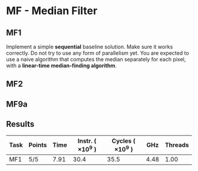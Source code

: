 # MF - Median Filter
## MF1
Implement a simple **sequential** baseline solution. Make sure it works correctly.
Do not try to use any form of parallelism yet. You are expected to use a naive algorithm that
computes the median separately for each pixel, with a **linear-time median-finding algorithm**.

## MF2
## MF9a

## Results
| Task | Points |     Time | Instr. ( $\times 10^9$ ) | Cycles ( $\times 10^9$ ) |  GHz | Threads |
|------|--------|----------|--------------------------|--------------------------|------|---------|
|  MF1 |    5/5 |     7.91 |                     30.4 |                     35.5 | 4.48 |    1.00 |

